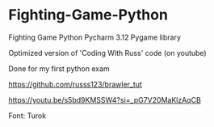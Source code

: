 # Fighting-Game-Python
Fighting Game Python Pycharm 3.12 Pygame library

Optimized version of 'Coding With Russ' code (on youtube)

Done for my first python exam

https://github.com/russs123/brawler_tut

https://youtu.be/s5bd9KMSSW4?si=_pG7V20MaKlzAqCB 

Font: Turok


